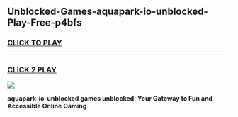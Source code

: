 
## Unblocked-Games-aquapark-io-unblocked-Play-Free-p4bfs
<h3>
<a href="https://premium76.site?title=aquapark-io-unblocked&ref=18A1">CLICK TO PLAY</a></h3>
<hr>

<h3>
<a href="https://premium76.site?title=aquapark-io-unblocked&ref=18A1">CLICK 2 PLAY</a>
  
</h3>

<a href="https://premium76.site?title=aquapark-io-unblocked&ref=18A1"><img src="https://clearcache.store/games.png"></a>


**aquapark-io-unblocked games unblocked: Your Gateway to Fun and Accessible Online Gaming**
